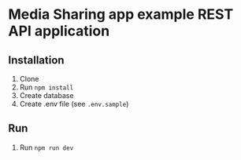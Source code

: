 # Media Sharing app example REST API application

## Installation

1. Clone
2. Run `npm install`
3. Create database
4. Create .env file (see `.env.sample`)

## Run

1. Run `npm run dev`
